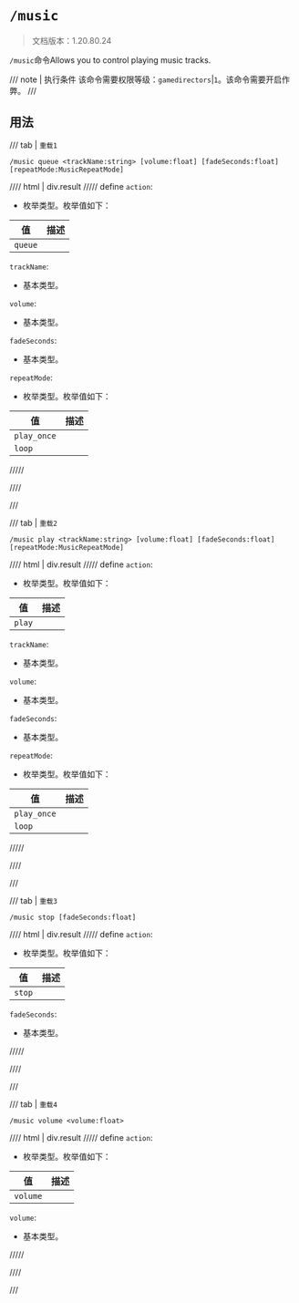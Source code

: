 # `/music`

> 文档版本：1.20.80.24

`/music`命令Allows you to control playing music tracks.

/// note | 执行条件
该命令需要权限等级：`gamedirectors`|`1`。该命令需要开启作弊。
///

## 用法

/// tab | `重载1`
```mcfunction
/music queue <trackName:string> [volume:float] [fadeSeconds:float] [repeatMode:MusicRepeatMode]
```

//// html | div.result
///// define
`action`: <!-- md:samp MusicQueueAction -->

- 枚举类型。枚举值如下：

|值|描述|
|---|---|
|`queue`||


`trackName`: <!-- md:samp string -->

- 基本类型。

`volume`: <!-- md:samp float -->

- 基本类型。

`fadeSeconds`: <!-- md:samp float -->

- 基本类型。

`repeatMode`: <!-- md:samp MusicRepeatMode -->

- 枚举类型。枚举值如下：

|值|描述|
|---|---|
|`play_once`||
|`loop`||



/////

////

///

/// tab | `重载2`
```mcfunction
/music play <trackName:string> [volume:float] [fadeSeconds:float] [repeatMode:MusicRepeatMode]
```

//// html | div.result
///// define
`action`: <!-- md:samp MusicPlayAction -->

- 枚举类型。枚举值如下：

|值|描述|
|---|---|
|`play`||


`trackName`: <!-- md:samp string -->

- 基本类型。

`volume`: <!-- md:samp float -->

- 基本类型。

`fadeSeconds`: <!-- md:samp float -->

- 基本类型。

`repeatMode`: <!-- md:samp MusicRepeatMode -->

- 枚举类型。枚举值如下：

|值|描述|
|---|---|
|`play_once`||
|`loop`||



/////

////

///

/// tab | `重载3`
```mcfunction
/music stop [fadeSeconds:float]
```

//// html | div.result
///// define
`action`: <!-- md:samp MusicStopAction -->

- 枚举类型。枚举值如下：

|值|描述|
|---|---|
|`stop`||


`fadeSeconds`: <!-- md:samp float -->

- 基本类型。


/////

////

///

/// tab | `重载4`
```mcfunction
/music volume <volume:float>
```

//// html | div.result
///// define
`action`: <!-- md:samp MusicVolumeAction -->

- 枚举类型。枚举值如下：

|值|描述|
|---|---|
|`volume`||


`volume`: <!-- md:samp float -->

- 基本类型。


/////

////

///
